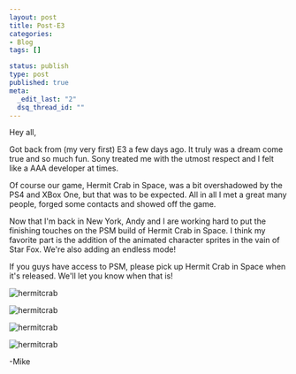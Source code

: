 ```yaml
--- 
layout: post
title: Post-E3
categories: 
- Blog
tags: []

status: publish
type: post
published: true
meta: 
  _edit_last: "2"
  dsq_thread_id: ""
---
```

Hey all,

Got back from (my very first) E3 a few days ago. It truly was a dream come true and so much fun. Sony treated me with the utmost respect and I felt like a AAA developer at times.

Of course our game, Hermit Crab in Space, was a bit overshadowed by the PS4 and XBox One, but that was to be expected. All in all I met a great many people, forged some contacts and showed off the game.

Now that I'm back in New York, Andy and I are working hard to put the finishing touches on the PSM build of Hermit Crab in Space. I think my favorite part is the addition of the animated character sprites in the vain of Star Fox. We're also adding an endless mode!

If you guys have access to PSM, please pick up Hermit Crab in Space when it's released. We'll let you know when that is!

![hermitcrab](http://goldenrubygames.com/wp/wp-content/uploads/2013/06/crab-300x64.gif)

![hermitcrab](http://goldenrubygames.com/wp/wp-content/uploads/2013/06/foe14-300x64.gif)

![hermitcrab](http://goldenrubygames.com/wp/wp-content/uploads/2013/06/foe11-300x64.gif)

![hermitcrab](http://goldenrubygames.com/wp/wp-content/uploads/2013/06/foe7-300x64.gif)

-Mike
